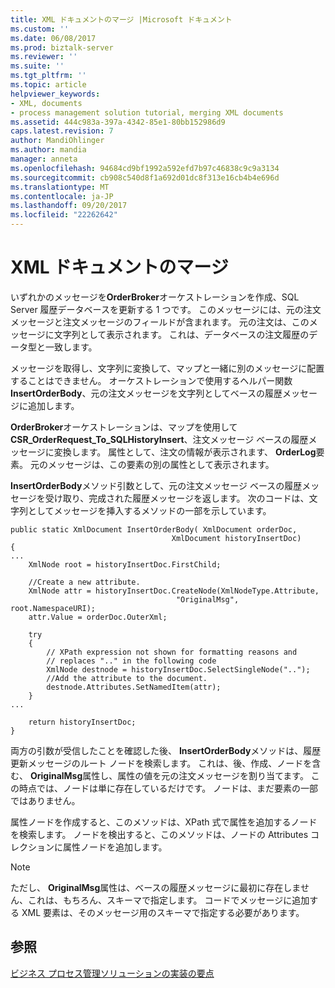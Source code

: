```yaml
---
title: XML ドキュメントのマージ |Microsoft ドキュメント
ms.custom: ''
ms.date: 06/08/2017
ms.prod: biztalk-server
ms.reviewer: ''
ms.suite: ''
ms.tgt_pltfrm: ''
ms.topic: article
helpviewer_keywords:
- XML, documents
- process management solution tutorial, merging XML documents
ms.assetid: 444c983a-397a-4342-85e1-80bb152986d9
caps.latest.revision: 7
author: MandiOhlinger
ms.author: mandia
manager: anneta
ms.openlocfilehash: 94684cd9bf1992a592efd7b97c46838c9c9a3134
ms.sourcegitcommit: cb908c540d8f1a692d01dc8f313e16cb4b4e696d
ms.translationtype: MT
ms.contentlocale: ja-JP
ms.lasthandoff: 09/20/2017
ms.locfileid: "22262642"
---
```

# <a name="merging-xml-documents"></a>XML ドキュメントのマージ
いずれかのメッセージを**OrderBroker**オーケストレーションを作成、SQL Server 履歴データベースを更新する 1 つです。 このメッセージには、元の注文メッセージと注文メッセージのフィールドが含まれます。 元の注文は、このメッセージに文字列として表示されます。 これは、データベースの注文履歴のデータ型と一致します。  
  
 メッセージを取得し、文字列に変換して、マップと一緒に別のメッセージに配置することはできません。 オーケストレーションで使用するヘルパー関数**InsertOrderBody**、元の注文メッセージを文字列としてベースの履歴メッセージに追加します。  
  
 **OrderBroker**オーケストレーションは、マップを使用して**CSR_OrderRequest_To_SQLHistoryInsert**、注文メッセージ ベースの履歴メッセージに変換します。 属性として、注文の情報が表示されます、 **OrderLog**要素。 元のメッセージは、この要素の別の属性として表示されます。  
  
 **InsertOrderBody**メソッド引数として、元の注文メッセージ ベースの履歴メッセージを受け取り、完成された履歴メッセージを返します。 次のコードは、文字列としてメッセージを挿入するメソッドの一部を示しています。  
  
```  
public static XmlDocument InsertOrderBody( XmlDocument orderDoc,   
                                    XmlDocument historyInsertDoc)  
{  
...  
    XmlNode root = historyInsertDoc.FirstChild;  
  
    //Create a new attribute.  
    XmlNode attr = historyInsertDoc.CreateNode(XmlNodeType.Attribute,  
                                     "OriginalMsg", root.NamespaceURI);  
    attr.Value = orderDoc.OuterXml;  
  
    try  
    {  
        // XPath expression not shown for formatting reasons and  
        // replaces ".." in the following code  
        XmlNode destnode = historyInsertDoc.SelectSingleNode("..");  
        //Add the attribute to the document.  
        destnode.Attributes.SetNamedItem(attr);  
    }  
...  
  
    return historyInsertDoc;  
}  
```  
  
 両方の引数が受信したことを確認した後、 **InsertOrderBody**メソッドは、履歴更新メッセージのルート ノードを検索します。 これは、後、作成、ノードを含む、 **OriginalMsg**属性し、属性の値を元の注文メッセージを割り当てます。 この時点では、ノードは単に存在しているだけです。 ノードは、まだ要素の一部ではありません。  
  
 属性ノードを作成すると、このメソッドは、XPath 式で属性を追加するノードを検索します。 ノードを検出すると、このメソッドは、ノードの Attributes コレクションに属性ノードを追加します。  
  
> [!NOTE]
>  ただし、 **OriginalMsg**属性は、ベースの履歴メッセージに最初に存在しません、これは、もちろん、スキーマで指定します。 コードでメッセージに追加する XML 要素は、そのメッセージ用のスキーマで指定する必要があります。  
  
## <a name="see-also"></a>参照  
 [ビジネス プロセス管理ソリューションの実装の要点](../core/implementation-highlights-of-the-business-process-management-solution.md)